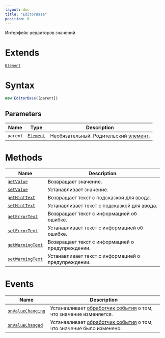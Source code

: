 ```yaml
---
layout: doc
title: "EditorBase"
position: 0
---
```


Интерфейс редакторов значений.

# Extends

[`Element`](../../Core/Elements/Element)

# Syntax

```js
new EditorBase([parent])
```

## Parameters

|Name|Type|Description|
|----|----|-----------|
|`parent`|[`Element`](../../Core/Elements/Element)|Необязательный. Родительский [элемент](../../Core/Elements/Element).|

# Methods


|Name|Description|
|----|-----------|
|[`getValue`](EditorBase.getValue/)|Возвращает значение.|
|[`setValue`](EditorBase.setValue/)|Устанавливает значение.|
|[`getHintText`](EditorBase.getHintText/)|Возвращает текст с подсказкой для ввода.|
|[`setHintText`](EditorBase.setHintText/)|Устанавливает текст с подсказкой для ввода.|
|[`getErrorText`](EditorBase.getErrorText/)|Возвращает текст с информацией об ошибке.|
|[`setErrorText`](EditorBase.setErrorText/)|Устанавливает текст с информацией об ошибке.|
|[`getWarningText`](EditorBase.getWarningText/)|Возвращает текст с информацией о предупреждении.|
|[`setWarningText`](EditorBase.setWarningText/)|Устанавливает текст с информацией о предупреждении.|

# Events

|Name|Description|
|----|-----------|
|[`onValueChanging`](EditorBase.onValueChanging/)|Устанавливает [обработчик события](../../Core/Script/) о том, что значение изменяется.|
|[`onValueChanged`](EditorBase.onValueChanged/)|Устанавливает [обработчик события](../../Core/Script/) о том, что значение было изменено.|
